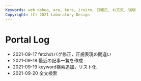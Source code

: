 ```yaml
---
Keywords: web debug, are, kore, iroiro, 日曜日, お天気, 珈琲
Copyright: (C) 2021 Laboratory Design
---
```


# Portal Log

- 2021-09-17 fetchのバグ修正，正規表現の間違い
- 2021-09-18 最近の記事一覧を作成
- 2021-09-19 keyword検索追加，リスト化
- 2021-09-20 全文検索
